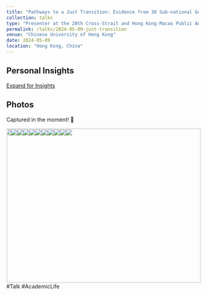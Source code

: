 ```yaml
---
title: "Pathways to a Just Transition: Evidence from 30 Sub-national Governments in China"
collection: talks
type: "Presenter at the 20th Cross-Strait and Hong Kong-Macao Public Administration Academic Seminar"
permalink: /talks/2024-05-09-just-transition
venue: "Chinese University of Hong Kong"
date: 2024-05-09
location: "Hong Kong, China"
---
```

<style>
  /* 样式定义 */
  #reflections-content {
    display: none; /* 默认不显示 */
    padding: 15px;
    border-left: 3px solid #ccc;
    margin-left: 20px;
  }
  
  /* 鼠标悬停在链接上时的样式 */
  a:hover {
    color: #007bff;
    text-decoration: underline;
  }
</style>
<script>
  function toggleReflections() {
    var content = document.getElementById('reflections-content');
    if (content.style.display === 'none') {
      content.style.display = 'block';
    } else {
      content.style.display = 'none';
    }
  }
</script>
<h2>Personal Insights</h2>
<a href="#" onclick="toggleReflections()">Expand for Insights</a>
<div id="reflections-content" style="display:none;">
    <p>🇭🇰Academic Journey at CUHK～</p>
    <p>🌟🌟非常荣幸受邀参加在香港中文大学举办的第20届海峡两岸暨港澳地区公共管理学术研讨会，并分享了我们的初步研究成果🌹</p>
    <p>📝海峡两岸暨港澳地区公共管理学术研讨会（前称两岸四地公共管理学术研讨会），自2005年由中国人民大学公共管理学院首次举办以来，已经成功举办了20届。细览历届会议的主题，我们能感受到这20年间时代的浪潮以及公共管理议题的发展。这背后，是主办方和倡议者们对时代问题的敏锐洞察和对未来的深远预见。每一届的会议，都汇聚了新鲜的思想和热情的参与者，这份对学术探索的热爱和对会议初衷的坚守，充满着活力和感染力❣️在开幕式上，听到会议的历史和背后的故事，让我深受感动。我相信，这种长期的坚持和始终如一的热情，将继续激励着每一位参与者，并不断传承下去。</p>
    <p>🎒独自出发，带着满满的收获归来。作为一名硕士生，能与这么多优秀的青年学者和资深教授一起交流，真是一次难得的学习和成长机会！此次不仅学术“追星”成功，还结识了一群有趣而优秀的新朋友💗圆满结束！</p>
    <p>Keep going ～ 💪✨</p>
</div>

Photos
-
Captured in the moment! 📸
<div id="homeCarousel">
  <div id="homeCarouselWrap">
    <img src="https://raw.githubusercontent.com/qiuhan-star/hanrachelqiu.github.io/master/images/talks/Talk-2024-05-09-1.JPG">
    <img src="https://raw.githubusercontent.com/qiuhan-star/hanrachelqiu.github.io/master/images/talks/Talk-2024-05-09-2.JPG">
    <img src="https://raw.githubusercontent.com/qiuhan-star/hanrachelqiu.github.io/master/images/talks/Talk-2024-05-09-3.JPG">
    <img src="https://raw.githubusercontent.com/qiuhan-star/hanrachelqiu.github.io/master/images/talks/Talk-2024-05-09-4.JPG">
    <img src="https://raw.githubusercontent.com/qiuhan-star/hanrachelqiu.github.io/master/images/talks/Talk-2024-05-09-5.JPG">
    <img src="https://raw.githubusercontent.com/qiuhan-star/hanrachelqiu.github.io/master/images/talks/Talk-2024-05-09-6.JPG">
    <img src="https://raw.githubusercontent.com/qiuhan-star/hanrachelqiu.github.io/master/images/talks/Talk-2024-05-09-7.JPG">
    <img src="https://raw.githubusercontent.com/qiuhan-star/hanrachelqiu.github.io/master/images/talks/Talk-2024-05-09-8.JPG">
    <img src="https://raw.githubusercontent.com/qiuhan-star/hanrachelqiu.github.io/master/images/talks/Talk-2024-05-09-9.JPG">
    <img src="https://raw.githubusercontent.com/qiuhan-star/hanrachelqiu.github.io/master/images/talks/Talk-2024-05-09-10.JPG">
    <img src="https://raw.githubusercontent.com/qiuhan-star/hanrachelqiu.github.io/master/images/talks/Talk-2024-05-09-11.JPG">
  </div>
</div>
<div id="modal">
  <span id="closeBtn">×</span>
  <img id="img2">
</div>
<style>
    #homeCarousel {
        width: 100%;
        height: 400px; /* 添加单位px */
        overflow: hidden;
        border: solid rgba(0, 0, 0, 0.1);
        position: relative;
        margin: 0 auto; /* 水平居中 */
    }
    #homeCarouselWrap {
        display: flex;
        width: 75%; /* 确保宽度与父容器相同 */
        position: absolute;
        animation: move 30s linear infinite;
    }
    #homeCarouselWrap img {
        flex-shrink: 0; /* 防止图片缩小 */
        max-width: 100%; /* 确保图片宽度不超过容器宽度 */
        max-height: 100%; /* 确保图片高度不超过容器高度 */
        height: auto; /* 高度自适应 */
        cursor: pointer;
        object-fit: contain; /* 保持图片比例，完整显示在容器内 */
    }
    @keyframes move {
        0% {
            transform: translateX(0);
        }
        100% {
            transform: translateX(-1100%); /* 调整为两张图片的总宽度 */
        }
    }
    #homeCarouselWrap:hover {
        animation-play-state: paused;
    }
    #modal {
        display: none; /* 默认不显示模态框 */
        position: fixed;
        z-index: 1;
        left: 0;
        top: 0; /* 初始状态不应该是 top: -100% */
        width: 100%;
        height: 100%;
        overflow: auto;
        background-color: rgba(0, 0, 0, 0.9);
        transition-duration: 0.4s;
        text-align: center;
    }
    #modal img {
        width: 75%;
        max-height: 80%;
        display: block;
        margin: 0 auto;
        object-fit: contain; /* 保持图片比例，完整显示在模态框内 */
    }
    #closeBtn {
        position: absolute;
        top: 5%;
        right: 2.5%;
        color: white;
        font-size: 40px;
        font-weight: bold;
        cursor: pointer;
    }
    @media(max-width: 400px) {
        #closeBtn {
            top: 0;
        }
    }
</style>
<script>
    document.getElementById('homeCarousel').addEventListener('click', function(e) {
      if(e.target.tagName === 'IMG') {
        var modal = document.getElementById('modal');
        modal.style.top = '0';
        modal.style.paddingTop = '12%';
        document.getElementById('img2').src = e.target.src;
      }
    });

    document.getElementById('closeBtn').addEventListener('click', function() {
      var modal = document.getElementById('modal');
      modal.style.top = '-100%';
      modal.style.paddingTop = '0';
    });
</script>
#Talk #AcademicLife
